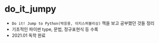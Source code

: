 # do_it_jumpy
- `Do it! Jump to Python(박응용, 이지스퍼블리싱)` 책을 보고 공부했던 것들 정리
- 기초적인 파이썬 type, 문법, 정규표현식 등 수록 
- 2021.01 독학 완료
